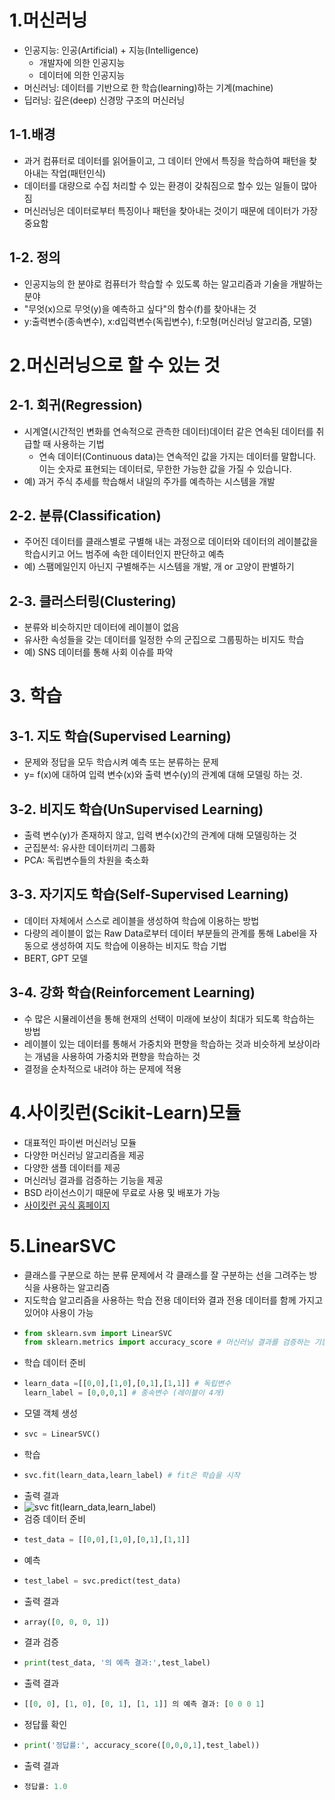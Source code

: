 # 1.머신러닝
  * 인공지능: 인공(Artificial) + 지능(Intelligence)
    * 개발자에 의한 인공지능
    * 데이터에 의한 인공지능
  * 머신러닝: 데이터를 기반으로 한 학습(learning)하는 기계(machine)
  * 딥러닝: 깊은(deep) 신경망 구조의 머신러닝

## 1-1.배경
  * 과거 컴퓨터로 데이터를 읽어들이고, 그 데이터 안에서 특징을 학습하여 패턴을 찾아내는 작업(패턴인식)
  * 데이터를 대량으로 수집 처리할 수 있는 환경이 갖춰짐으로 할수 있는 일들이 많아짐
  * 머신러닝은 데이터로부터 특징이나 패턴을 찾아내는 것이기 때문에 데이터가 가장 중요함
## 1-2. 정의
  * 인공지능의 한 분야로 컴퓨터가 학습할 수 있도록 하는 알고리즘과 기술을 개발하는 분야
  * "무엇(x)으로 무엇(y)을 예측하고 싶다"의 함수(f)를 찾아내는 것
  * y:출력변수(종속변수), x:d입력변수(독립변수), f:모형(머신러닝 알고리즘, 모델)

# 2.머신러닝으로 할 수 있는 것

## 2-1. 회귀(Regression)
  * 시계열(시간적인 변화를 연속적으로 관측한 데이터)데이터 같은 연속된 데이터를 취급할 때 사용하는 기법
      * 연속 데이터(Continuous data)는 연속적인 값을 가지는 데이터를 말합니다. 이는 숫자로 표현되는 데이터로, 무한한 가능한 값을 가질 수 있습니다.
  * 예) 과거 주식 추세를 학습해서 내일의 주가를 예측하는 시스템을 개발
 
## 2-2. 분류(Classification)
  * 주어진 데이터를 클래스별로 구별해 내는 과정으로 데이터와 데이터의 레이블값을 학습시키고 어느 범주에 속한 데이터인지 판단하고 예측
  * 예) 스팸메일인지 아닌지 구별해주는 시스템을 개발, 개 or 고양이 판별하기

## 2-3. 클러스터링(Clustering)
  * 분류와 비슷하지만 데이터에 레이블이 없음
  * 유사한 속성들을 갖는 데이터를 일정한 수의 군집으로 그룹핑하는 비지도 학습
  * 예) SNS 데이터를 통해 사회 이슈를 파악

# 3. 학습

## 3-1. 지도 학습(Supervised Learning)
  * 문제와 정답을 모두 학습시켜 예측 또는 분류하는 문제
  * y= f(x)에 대하여 입력 변수(x)와 출력 변수(y)의 관계예 대해 모델링 하는 것.

## 3-2. 비지도 학습(UnSupervised Learning)
  * 출력 변수(y)가 존재하지 않고, 입력 변수(x)간의 관계에 대해 모델링하는 것
  * 군집분석: 유사한 데이터끼리 그룹화
  * PCA: 독립변수들의 차원을 축소화

## 3-3. 자기지도 학습(Self-Supervised Learning)
  * 데이터 자체에서 스스로 레이블을 생성하여 학습에 이용하는 방법
  * 다량의 레이블이 없는 Raw Data로부터 데이터 부분들의 관계를 통해 Label을 자동으로 생성하여 지도 학습에 이용하는 비지도 학습 기법
  * BERT, GPT 모델

## 3-4. 강화 학습(Reinforcement Learning)
  * 수 많은 시뮬레이션을 통해 현재의 선택이 미래에 보상이 최대가 되도록 학습하는 방법
  * 레이블이 있는 데이터를 통해서 가중치와 편향을 학습하는 것과 비슷하게 보상이라는 개념을 사용하여 가중치와 편향을 학습하는 것
  * 결정을 순차적으로 내려야 하는 문제에 적용

# 4.사이킷런(Scikit-Learn)모듈
  * 대표적인 파이썬 머신러닝 모듈
  * 다양한 머신러닝 알고리즘을 제공
  * 다양한 샘플 데이터를 제공
  * 머신러닝 결과를 검증하는 기능을 제공
  * BSD 라이선스이기 때문에 무료로 사용 및 배포가 가능
  * [사이킷런 공식 홈페이지](https://scikit-learn.org)

# 5.LinearSVC
  * 클래스를 구분으로 하는 분류 문제에서 각 클래스를 잘 구분하는 선을 그려주는 방식을 사용하는 알고리즘
  * 지도학습 알고리즘을 사용하는 학습 전용 데이터와 결과 전용 데이터를 함께 가지고 있어야 사용이 가능
  * ```python
    from sklearn.svm import LinearSVC
    from sklearn.metrics import accuracy_score # 머신러닝 결과를 검증하는 기능을 제공
    ```
  * 학습 데이터 준비
  * ```python
    learn_data =[[0,0],[1,0],[0,1],[1,1]] # 독립변수
    learn_label = [0,0,0,1] # 종속변수 (레이블이 4개)
    ```
  * 모델 객체 생성
  * ```python
    svc = LinearSVC()
    ```
  * 학습
  * ```python
    svc.fit(learn_data,learn_label) # fit은 학습을 시작
    ```
  * 출력 결과
  * ![svc fit(learn_data,learn_label)](https://github.com/Anjinhyoung/TIL-Today-I-Learned-/assets/117788976/b1ed1d4f-119d-45d5-8ad6-057d037e645e)
  * 검증 데이터 준비
  * ```python
    test_data = [[0,0],[1,0],[0,1],[1,1]]
    ```
  * 예측
  * ```python
    test_label = svc.predict(test_data)
    ```
  * 출력 결과
  * ```python
    array([0, 0, 0, 1])
    ```
  * 결과 검증
  * ```python
    print(test_data, '의 예측 결과:',test_label)
    ```
  * 출력 결과
  * ```python
    [[0, 0], [1, 0], [0, 1], [1, 1]] 의 예측 결과: [0 0 0 1]
    ```
  * 정답률 확인
  * ```python
    print('정답률:', accuracy_score([0,0,0,1],test_label))
    ```
  * 출력 결과
  * ```python
    정답률: 1.0
    ```

